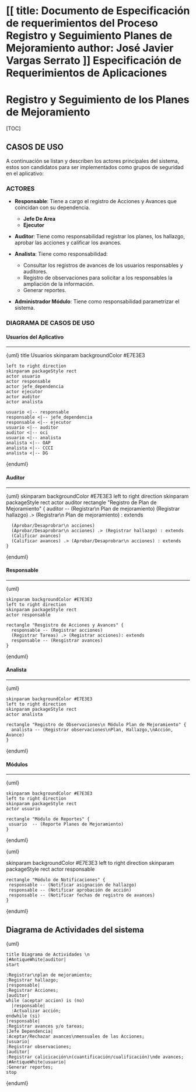 [[
title: Documento de Especificación de requerimientos del Proceso Registro y Seguimiento Planes de Mejoramiento
author: José Javier Vargas Serrato
]]
Especificación de Requerimientos de Aplicaciones
=================================================

Registro y Seguimiento de los Planes de Mejoramiento
=============================================

[TOC]

CASOS DE USO
------------

A continuación se listan y describen los actores principales del sistema, estos son candidatos para ser implementados como grupos de seguridad en el aplicativo:

### ACTORES

* **Responsable**:  Tiene a cargo el registro de Acciones y Avances que coincidan con su dependencia. 
    * **Jefe De Area**
    * **Ejecutor**
  
* **Auditor**: Tiene como responsabilidad registrar los planes, los hallazgo, aprobar las acciones y calificar los avances. 

* **Analista**: Tiene como responsabilidad:

    - Consultar los registros de avances de los usuarios responsables y auditores.
    - Registro de observaciones para solicitar a los responsables la ampliación de la información.
    - Generar reportes.


* **Administrador Módulo**: Tiene como responsabilidad parametrizar el sistema.

### DIAGRAMA DE CASOS DE USO

#### Usuarios del Aplicativo
***

{uml}
	title Usuarios
	skinparam backgroundColor #E7E3E3

    left to right direction
    skinparam packageStyle rect
    actor usuario
    actor responsable
    actor jefe_dependencia
    actor ejecutor
    actor auditor
    actor analista

    usuario <|-- responsable
    responsable <|-- jefe_dependencia
    responsable <|-- ejecutor
    usuario <|-- auditor
    auditor <|-- oci
    usuario <|-- analista
    analista <|-- OAP
    analista <|-- CCCI
    analista <|-- DG

{enduml}

#### Auditor
***

{uml}
    skinparam backgroundColor #E7E3E3
    left to right direction
    skinparam packageStyle rect
    actor auditor
    rectangle "Registro de Plan de Mejoramiento" {
      auditor -- (Registrar\n Plan de mejoramiento)
      (Registrar hallazgo) .> (Registrar\n Plan de mejoramiento)  : extends

      (Aprobar/Desaprobrar\n acciones)
      (Aprobar/Desaprobrar\n acciones) .> (Registrar hallazgo) : extends
      (Calificar avances)
      (Calificar avances) .> (Aprobar/Desaprobrar\n acciones) : extends
    }

{enduml}

#### Responsable
***

{uml}

    skinparam backgroundColor #E7E3E3
    left to right direction
    skinparam packageStyle rect
    actor responsable

    rectangle "Resgistro de Acciones y Avances" {
      responsable -- (Registrar acciones)
      (Registrar Tareas) .> (Registrar acciones): extends
      responsable -- (Resgistrar avances)
    }

{enduml}

#### Analista
***

{uml}

    skinparam backgroundColor #E7E3E3
    left to right direction
    skinparam packageStyle rect
    actor analista

    rectangle "Registro de Observaciones\n Módulo Plan de Mejoramiento" {
      analista -- (Registrar observaciones\nPlan, Hallazgo,\nAcción, Avance)
    }

{enduml}

#### Módulos
***

{uml}

    skinparam backgroundColor #E7E3E3
    left to right direction
    skinparam packageStyle rect
    actor usuario

    rectangle "Módulo de Reportes" {
     usuario  -- (Reporte Planes de Mejoramiento)
    }

{enduml}

{uml}

skinparam backgroundColor #E7E3E3
left to right direction
    skinparam packageStyle rect
    actor responsable

    rectangle "Módulo de Notificaciones" {
     responsable -- (Notificar asignación de hallazgo)
     responsable -- (Notificar aprobación de acción)
     responsable -- (Notificar fechas de registro de avances)
    }

{enduml}

Diagrama de Actividades del sistema
-----------------------------------

{uml}

    title Diagrama de Actividades \n
    |#AntiqueWhite|auditor|
    start

    :Registrar\nplan de mejoramiento;
    :Registrar hallazgo;
    |responsable|
    :Registrar Acciones;
    |auditor|
    while (aceptar accion) is (no)
      |responsable|
      :Actualizar acción;
    endwhile (si)
    |responsable|
    :Registrar avances y/o tareas;
    |Jefe Dependencia|
    :Aceptar/Rechazar avances\nmensuales de las Acciones;
    |usuario|
    :Registrar observaciones;
    |auditor|
    :Registrar calicicación\n(cuantificación/cualificación)\nde avances;
    |#AntiqueWhite|usuario|
    :Generar reportes;
    stop

{enduml}
